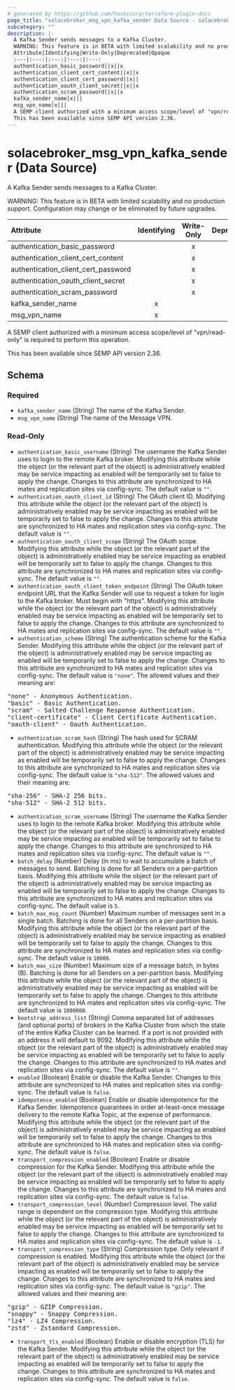 ```yaml
---
# generated by https://github.com/hashicorp/terraform-plugin-docs
page_title: "solacebroker_msg_vpn_kafka_sender Data Source - solacebroker"
subcategory: ""
description: |-
  A Kafka Sender sends messages to a Kafka Cluster.
  WARNING: This feature is in BETA with limited scalability and no production support. Configuration may change or be eliminated by future upgrades.
  Attribute|Identifying|Write-Only|Deprecated|Opaque
  :---|:---:|:---:|:---:|:---:
  authentication_basic_password||x||x
  authentication_client_cert_content||x||x
  authentication_client_cert_password||x||
  authentication_oauth_client_secret||x||x
  authentication_scram_password||x||x
  kafka_sender_name|x|||
  msg_vpn_name|x|||
  A SEMP client authorized with a minimum access scope/level of "vpn/read-only" is required to perform this operation.
  This has been available since SEMP API version 2.36.
---
```


# solacebroker_msg_vpn_kafka_sender (Data Source)

A Kafka Sender sends messages to a Kafka Cluster.

WARNING: This feature is in BETA with limited scalability and no production support. Configuration may change or be eliminated by future upgrades.


Attribute|Identifying|Write-Only|Deprecated|Opaque
:---|:---:|:---:|:---:|:---:
authentication_basic_password||x||x
authentication_client_cert_content||x||x
authentication_client_cert_password||x||
authentication_oauth_client_secret||x||x
authentication_scram_password||x||x
kafka_sender_name|x|||
msg_vpn_name|x|||



A SEMP client authorized with a minimum access scope/level of "vpn/read-only" is required to perform this operation.

This has been available since SEMP API version 2.36.



<!-- schema generated by tfplugindocs -->
## Schema

### Required

- `kafka_sender_name` (String) The name of the Kafka Sender.
- `msg_vpn_name` (String) The name of the Message VPN.

### Read-Only

- `authentication_basic_username` (String) The username the Kafka Sender uses to login to the remote Kafka broker. Modifying this attribute while the object (or the relevant part of the object) is administratively enabled may be service impacting as enabled will be temporarily set to false to apply the change. Changes to this attribute are synchronized to HA mates and replication sites via config-sync. The default value is `""`.
- `authentication_oauth_client_id` (String) The OAuth client ID. Modifying this attribute while the object (or the relevant part of the object) is administratively enabled may be service impacting as enabled will be temporarily set to false to apply the change. Changes to this attribute are synchronized to HA mates and replication sites via config-sync. The default value is `""`.
- `authentication_oauth_client_scope` (String) The OAuth scope. Modifying this attribute while the object (or the relevant part of the object) is administratively enabled may be service impacting as enabled will be temporarily set to false to apply the change. Changes to this attribute are synchronized to HA mates and replication sites via config-sync. The default value is `""`.
- `authentication_oauth_client_token_endpoint` (String) The OAuth token endpoint URL that the Kafka Sender will use to request a token for login to the Kafka broker. Must begin with "https". Modifying this attribute while the object (or the relevant part of the object) is administratively enabled may be service impacting as enabled will be temporarily set to false to apply the change. Changes to this attribute are synchronized to HA mates and replication sites via config-sync. The default value is `""`.
- `authentication_scheme` (String) The authentication scheme for the Kafka Sender. Modifying this attribute while the object (or the relevant part of the object) is administratively enabled may be service impacting as enabled will be temporarily set to false to apply the change. Changes to this attribute are synchronized to HA mates and replication sites via config-sync. The default value is `"none"`. The allowed values and their meaning are:

<pre>
"none" - Anonymous Authentication.
"basic" - Basic Authentication.
"scram" - Salted Challenge Response Authentication.
"client-certificate" - Client Certificate Authentication.
"oauth-client" - Oauth Authentication.
</pre>
- `authentication_scram_hash` (String) The hash used for SCRAM authentication. Modifying this attribute while the object (or the relevant part of the object) is administratively enabled may be service impacting as enabled will be temporarily set to false to apply the change. Changes to this attribute are synchronized to HA mates and replication sites via config-sync. The default value is `"sha-512"`. The allowed values and their meaning are:

<pre>
"sha-256" - SHA-2 256 bits.
"sha-512" - SHA-2 512 bits.
</pre>
- `authentication_scram_username` (String) The username the Kafka Sender uses to login to the remote Kafka broker. Modifying this attribute while the object (or the relevant part of the object) is administratively enabled may be service impacting as enabled will be temporarily set to false to apply the change. Changes to this attribute are synchronized to HA mates and replication sites via config-sync. The default value is `""`.
- `batch_delay` (Number) Delay (in ms) to wait to accumulate a batch of messages to send. Batching is done for all Senders on a per-partition basis. Modifying this attribute while the object (or the relevant part of the object) is administratively enabled may be service impacting as enabled will be temporarily set to false to apply the change. Changes to this attribute are synchronized to HA mates and replication sites via config-sync. The default value is `5`.
- `batch_max_msg_count` (Number) Maximum number of messages sent in a single batch. Batching is done for all Senders on a per-partition basis. Modifying this attribute while the object (or the relevant part of the object) is administratively enabled may be service impacting as enabled will be temporarily set to false to apply the change. Changes to this attribute are synchronized to HA mates and replication sites via config-sync. The default value is `10000`.
- `batch_max_size` (Number) Maximum size of a message batch, in bytes (B). Batching is done for all Senders on a per-partition basis. Modifying this attribute while the object (or the relevant part of the object) is administratively enabled may be service impacting as enabled will be temporarily set to false to apply the change. Changes to this attribute are synchronized to HA mates and replication sites via config-sync. The default value is `1000000`.
- `bootstrap_address_list` (String) Comma separated list of addresses (and optional ports) of brokers in the Kafka Cluster from which the state of the entire Kafka Cluster can be learned. If a port is not provided with an address it will default to 9092. Modifying this attribute while the object (or the relevant part of the object) is administratively enabled may be service impacting as enabled will be temporarily set to false to apply the change. Changes to this attribute are synchronized to HA mates and replication sites via config-sync. The default value is `""`.
- `enabled` (Boolean) Enable or disable the Kafka Sender. Changes to this attribute are synchronized to HA mates and replication sites via config-sync. The default value is `false`.
- `idempotence_enabled` (Boolean) Enable or disable idempotence for the Kafka Sender. Idempotence guarantees in order at-least-once message delivery to the remote Kafka Topic, at the expense of performance. Modifying this attribute while the object (or the relevant part of the object) is administratively enabled may be service impacting as enabled will be temporarily set to false to apply the change. Changes to this attribute are synchronized to HA mates and replication sites via config-sync. The default value is `false`.
- `transport_compression_enabled` (Boolean) Enable or disable compression for the Kafka Sender. Modifying this attribute while the object (or the relevant part of the object) is administratively enabled may be service impacting as enabled will be temporarily set to false to apply the change. Changes to this attribute are synchronized to HA mates and replication sites via config-sync. The default value is `false`.
- `transport_compression_level` (Number) Compression level. The valid range is dependent on the compression type. Modifying this attribute while the object (or the relevant part of the object) is administratively enabled may be service impacting as enabled will be temporarily set to false to apply the change. Changes to this attribute are synchronized to HA mates and replication sites via config-sync. The default value is `-1`.
- `transport_compression_type` (String) Compression type. Only relevant if compression is enabled. Modifying this attribute while the object (or the relevant part of the object) is administratively enabled may be service impacting as enabled will be temporarily set to false to apply the change. Changes to this attribute are synchronized to HA mates and replication sites via config-sync. The default value is `"gzip"`. The allowed values and their meaning are:

<pre>
"gzip" - GZIP Compression.
"snappy" - Snappy Compression.
"lz4" - LZ4 Compression.
"zstd" - Zstandard Compression.
</pre>
- `transport_tls_enabled` (Boolean) Enable or disable encryption (TLS) for the Kafka Sender. Modifying this attribute while the object (or the relevant part of the object) is administratively enabled may be service impacting as enabled will be temporarily set to false to apply the change. Changes to this attribute are synchronized to HA mates and replication sites via config-sync. The default value is `false`.
